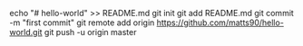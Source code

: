 echo "# hello-world" >> README.md
git init
git add README.md
git commit -m "first commit"
git remote add origin https://github.com/matts90/hello-world.git
git push -u origin master
